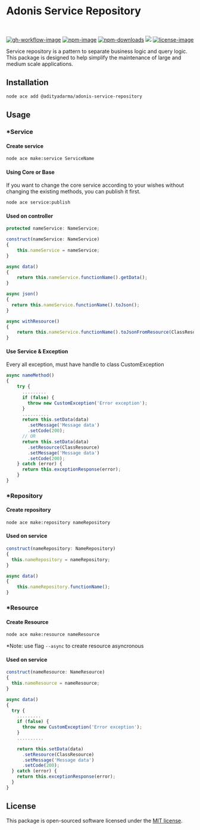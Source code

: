# Adonis Service Repository

<br>

[![gh-workflow-image]][gh-workflow-url] [![npm-image]][npm-url] [![npm-downloads]][npm-downloads] ![][typescript-image] [![license-image]][license-url]

Service repository is a pattern to separate business logic and query logic. This package is designed to help simplify the maintenance of large and medium scale applications.

## Installation

```sh
node ace add @adityadarma/adonis-service-repository
```

## Usage

### \*Service

#### Create service

```bash
node ace make:service ServiceName
```

#### Using Core or Base

If you want to change the core service according to your wishes without changing the existing methods, you can publish it first.

```bash
node ace service:publish
```

#### Used on controller

```ts
protected nameService: NameService;

construct(nameService: NameService)
{
    this.nameService = nameService;
}

async data()
{
    return this.nameService.functionName().getData();
}

async json()
{
  return this.nameService.functionName().toJson();
}

async withResource()
{
    return this.nameService.functionName().toJsonFromResource(ClassResource);
}
```

#### Use Service & Exception

Every all exception, must have handle to class CustomException

```ts
async nameMethod()
{
    try {
      .........
      if (false) {
        throw new CustomException('Error exception');
      }
      ..........
      return this.setData(data)
        .setMessage('Message data')
        .setCode(200);
      // OR
      return this.setData(data)
        .setResource(ClassResource)
        .setMessage('Message data')
        .setCode(200);
    } catch (error) {
      return this.exceptionResponse(error);
    }
}
```

### \*Repository

#### Create repository

```bash
node ace make:repository nameRepository
```

#### Used on service

```ts
construct(nameRepository: NameRepository)
{
  this.nameRepository = nameRepository;
}

async data()
{
    this.nameRepository.functionName();
}
```

### \*Resource

#### Create Resource

```bash
node ace make:resource nameResource
```

*Note: use flag `--async` to create resource asyncronous 

#### Used on service

```ts
construct(nameResource: NameResource)
{
  this.nameResource = nameResource;
}

async data()
{
  try {
    .........
    if (false) {
      throw new CustomException('Error exception');
    }
    ..........

    return this.setData(data)
      .setResource(ClassResource)
      .setMessage('Message data')
      .setCode(200);
  } catch (error) {
    return this.exceptionResponse(error);
  }
}
```

## License

This package is open-sourced software licensed under the [MIT license](LICENSE.md).

[gh-workflow-image]: https://img.shields.io/github/actions/workflow/status/adityadarma/adonis-service-repository/release.yml?style=for-the-badge
[gh-workflow-url]: https://github.com/adityadarma/adonis-service-repository/actions/workflows/release.yml 'Github action'
[npm-image]: https://img.shields.io/npm/v/@adityadarma/adonis-service-repository/latest.svg?style=for-the-badge&logo=npm
[npm-url]: https://www.npmjs.com/package/@adityadarma/adonis-service-repository/v/latest 'npm'
[typescript-image]: https://img.shields.io/badge/Typescript-294E80.svg?style=for-the-badge&logo=typescript
[license-url]: LICENSE.md
[license-image]: https://img.shields.io/github/license/adityadarma/adonis-service-repository?style=for-the-badge
[npm-downloads]: https://img.shields.io/npm/dm/@adityadarma/adonis-service-repository.svg?style=for-the-badge
[count-downloads]: https://npmcharts.com/compare/@adityadarma/adonis-service-repository?minimal=true
